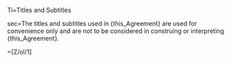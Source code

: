 Ti=Titles and Subtitles

sec=The titles and subtitles used in {this_Agreement} are used for convenience only and are not to be considered in construing or interpreting {this_Agreement}.

=[Z/ol/1]
